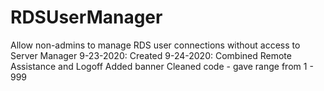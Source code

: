 # RDSUserManager
Allow non-admins to manage RDS user connections without access to Server Manager
9-23-2020: 	Created
9-24-2020:	Combined Remote Assistance and Logoff
		Added banner
		Cleaned code - gave range from 1 - 999

